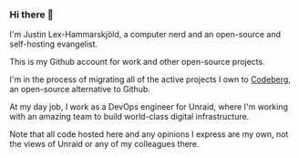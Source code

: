 ### Hi there 👋

I'm Justin Lex-Hammarskjöld, a computer nerd and an open-source and self-hosting evangelist.

This is my Github account for work and other open-source projects.

I'm in the process of migrating all of the active projects I own to [Codeberg](https://codeberg.org/jlh), an open-source alternative to Github.

At my day job, I work as a DevOps engineer for Unraid, where I'm working with an amazing team to build world-class digital infrastructure. 

Note that all code hosted here and any opinions I express are my own, not the views of Unraid or any of my colleagues there.

<!--
**JustinLex/JustinLex** is a ✨ _special_ ✨ repository because its `README.md` (this file) appears on your GitHub profile.

Here are some ideas to get you started:

- 🔭 I’m currently working on ...
- 🌱 I’m currently learning ...
- 👯 I’m looking to collaborate on ...
- 🤔 I’m looking for help with ...
- 💬 Ask me about ...
- 📫 How to reach me: ...
- 😄 Pronouns: ...
- ⚡ Fun fact: ...
-->
